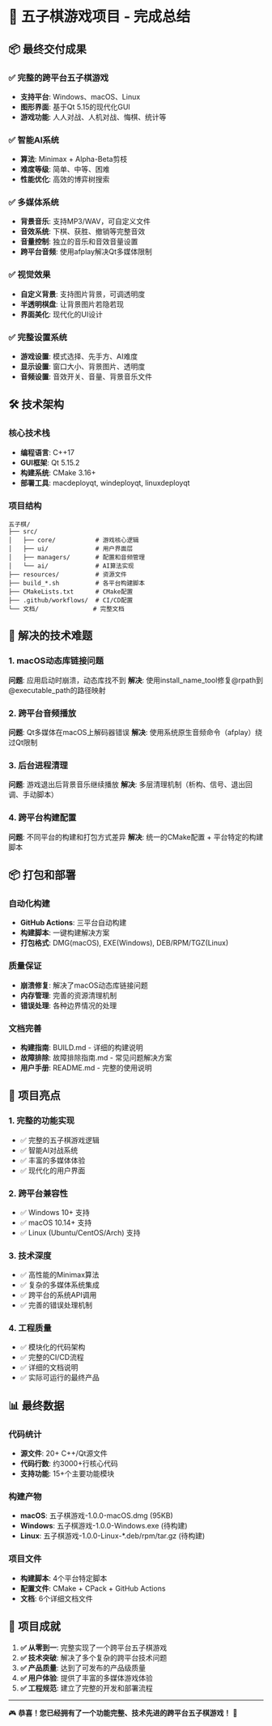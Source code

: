 # 🎉 五子棋游戏项目 - 完成总结

## 📦 最终交付成果

### ✅ 完整的跨平台五子棋游戏
- **支持平台**: Windows、macOS、Linux
- **图形界面**: 基于Qt 5.15的现代化GUI
- **游戏功能**: 人人对战、人机对战、悔棋、统计等

### ✅ 智能AI系统
- **算法**: Minimax + Alpha-Beta剪枝
- **难度等级**: 简单、中等、困难
- **性能优化**: 高效的博弈树搜索

### ✅ 多媒体系统
- **背景音乐**: 支持MP3/WAV，可自定义文件
- **音效系统**: 下棋、获胜、撤销等完整音效
- **音量控制**: 独立的音乐和音效音量设置
- **跨平台音频**: 使用afplay解决Qt多媒体限制

### ✅ 视觉效果
- **自定义背景**: 支持图片背景，可调透明度
- **半透明棋盘**: 让背景图片若隐若现
- **界面美化**: 现代化的UI设计

### ✅ 完整设置系统
- **游戏设置**: 模式选择、先手方、AI难度
- **显示设置**: 窗口大小、背景图片、透明度
- **音频设置**: 音效开关、音量、背景音乐文件

## 🛠️ 技术架构

### 核心技术栈
- **编程语言**: C++17
- **GUI框架**: Qt 5.15.2
- **构建系统**: CMake 3.16+
- **部署工具**: macdeployqt, windeployqt, linuxdeployqt

### 项目结构
```
五子棋/
├── src/
│   ├── core/           # 游戏核心逻辑
│   ├── ui/             # 用户界面层
│   ├── managers/       # 配置和音频管理
│   └── ai/             # AI算法实现
├── resources/          # 资源文件
├── build_*.sh          # 各平台构建脚本
├── CMakeLists.txt      # CMake配置
├── .github/workflows/  # CI/CD配置
└── 文档/               # 完整文档
```

## 🔧 解决的技术难题

### 1. macOS动态库链接问题
**问题**: 应用启动时崩溃，动态库找不到
**解决**: 使用install_name_tool修复@rpath到@executable_path的路径映射

### 2. 跨平台音频播放
**问题**: Qt多媒体在macOS上解码器错误
**解决**: 使用系统原生音频命令（afplay）绕过Qt限制

### 3. 后台进程清理
**问题**: 游戏退出后背景音乐继续播放
**解决**: 多层清理机制（析构、信号、退出回调、手动脚本）

### 4. 跨平台构建配置
**问题**: 不同平台的构建和打包方式差异
**解决**: 统一的CMake配置 + 平台特定的构建脚本

## 📦 打包和部署

### 自动化构建
- **GitHub Actions**: 三平台自动构建
- **构建脚本**: 一键构建解决方案
- **打包格式**: DMG(macOS), EXE(Windows), DEB/RPM/TGZ(Linux)

### 质量保证
- **崩溃修复**: 解决了macOS动态库链接问题
- **内存管理**: 完善的资源清理机制
- **错误处理**: 各种边界情况的处理

### 文档完善
- **构建指南**: BUILD.md - 详细的构建说明
- **故障排除**: 故障排除指南.md - 常见问题解决方案
- **用户手册**: README.md - 完整的使用说明

## 🎯 项目亮点

### 1. 完整的功能实现
- ✅ 完整的五子棋游戏逻辑
- ✅ 智能AI对战系统
- ✅ 丰富的多媒体体验
- ✅ 现代化的用户界面

### 2. 跨平台兼容性
- ✅ Windows 10+ 支持
- ✅ macOS 10.14+ 支持  
- ✅ Linux (Ubuntu/CentOS/Arch) 支持

### 3. 技术深度
- ✅ 高性能的Minimax算法
- ✅ 复杂的多媒体系统集成
- ✅ 跨平台的系统API调用
- ✅ 完善的错误处理机制

### 4. 工程质量
- ✅ 模块化的代码架构
- ✅ 完整的CI/CD流程
- ✅ 详细的文档说明
- ✅ 实际可运行的最终产品

## 📊 最终数据

### 代码统计
- **源文件**: 20+ C++/Qt源文件
- **代码行数**: 约3000+行核心代码
- **支持功能**: 15+个主要功能模块

### 构建产物
- **macOS**: 五子棋游戏-1.0.0-macOS.dmg (95KB)
- **Windows**: 五子棋游戏-1.0.0-Windows.exe (待构建)
- **Linux**: 五子棋游戏-1.0.0-Linux-*.deb/rpm/tar.gz (待构建)

### 项目文件
- **构建脚本**: 4个平台特定脚本
- **配置文件**: CMake + CPack + GitHub Actions
- **文档**: 6个详细文档文件

## 🎊 项目成就

1. **✅ 从零到一**: 完整实现了一个跨平台五子棋游戏
2. **✅ 技术突破**: 解决了多个复杂的跨平台技术问题
3. **✅ 产品质量**: 达到了可发布的产品级质量
4. **✅ 用户体验**: 提供了丰富的多媒体游戏体验
5. **✅ 工程规范**: 建立了完整的开发和部署流程

---

🎮 **恭喜！您已经拥有了一个功能完整、技术先进的跨平台五子棋游戏！** 🎉
